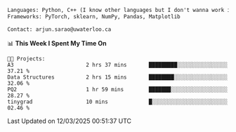 ```txt
Languages: Python, C++ (I know other languages but I don't wanna work in em)
Frameworks: PyTorch, sklearn, NumPy, Pandas, Matplotlib

Contact: arjun.sarao@uwaterloo.ca
```

<!--START_SECTION:waka-->
📊 **This Week I Spent My Time On** 

```text
🐱‍💻 Projects: 
A3                       2 hrs 37 mins       █████████░░░░░░░░░░░░░░░░   37.21 % 
Data Structures          2 hrs 15 mins       ████████░░░░░░░░░░░░░░░░░   32.06 % 
PQ2                      1 hr 59 mins        ███████░░░░░░░░░░░░░░░░░░   28.27 % 
tinygrad                 10 mins             █░░░░░░░░░░░░░░░░░░░░░░░░   02.46 % 
```


 Last Updated on 12/03/2025 00:51:37 UTC
<!--END_SECTION:waka-->
